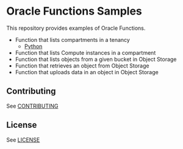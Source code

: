# Oracle Functions Samples
This repository provides examples of Oracle Functions.
* Function that lists compartments in a tenancy
  - [Python](./fn-listcompartments-python/README.md)
* Function that lists Compute instances in a compartment
* Function that lists objects from a given bucket in Object Storage
* Function that retrieves an object from Object Storage
* Function that uploads data in an object in Object Storage

## Contributing

See [CONTRIBUTING](https://github.com/oracle/functions-samples/CONTRIBUTING.md)

## License

See [LICENSE](https://github.com/oracle/functions-sample/LICENSE)

